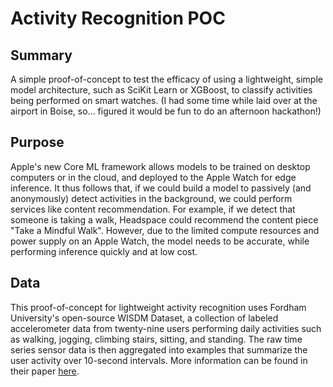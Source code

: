 # Activity Recognition POC

## Summary
A simple proof-of-concept to test the efficacy of using a lightweight, simple model architecture, such as SciKit Learn or XGBoost, to classify activities being performed on smart watches. (I had some time while laid over at the airport in Boise, so... figured it would be fun to do an afternoon hackathon!)

## Purpose
Apple's new Core ML framework allows models to be trained on desktop computers or in the cloud, and deployed to the Apple Watch for edge inference. It thus follows that, if we could build a model to passively (and anonymously) detect activities in the background, we could perform services like content recommendation. For example, if we detect that someone is taking a walk, Headspace could recommend the content piece "Take a Mindful Walk". However, due to the limited compute resources and power supply on an Apple Watch, the model needs to be accurate, while performing inference quickly and at low cost. 

## Data
This proof-of-concept for lightweight activity recognition uses Fordham University's open-source WISDM Dataset, a collection of labeled accelerometer data from twenty-nine users performing daily activities such as walking, jogging, climbing stairs, sitting, and standing. The raw time series sensor data is then aggregated into examples that summarize the user activity over 10-second intervals. More information can be found in their paper <a href="https://www.cis.fordham.edu/wisdm/includes/files/sensorKDD-2010.pdf">here</a>.
